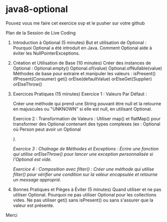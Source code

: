 # java8-optional

Pouvez vous me faire cet exercice svp et le pusher sur votre github


Plan de la Session de Live Coding
1. Introduction à Optional (5 minutes)
   But et utilisation de Optional :
   Pourquoi Optional a été introduit en Java.
   Comment Optional aide à éviter les NullPointerExceptions.
2. Création et Utilisation de Base (10 minutes)
   Créer des instances de Optional :
   Optional.empty()
   Optional.of(value)
   Optional.ofNullable(value)
   Méthodes de base pour extraire et manipuler les valeurs :
   isPresent()
   ifPresent(Consumer)
   get()
   orElse(defaultValue)
   orElseGet(Supplier)
   orElseThrow()
3. Exercices Pratiques (15 minutes)
   Exercice 1 : Valeurs Par Défaut :

   Créer une méthode qui prend une String pouvant être null 
   et la retourne en majuscules ou "UNKNOWN" si elle est null, en utilisant Optional.

   Exercice 2 : Transformation de Valeurs :
   Utiliser map() et flatMap() pour transformer des Optional contenant des types 
   complexes (ex : Optional<Person> où Person peut avoir un Optional<Address>).
   
   Exercice 3 : Chaînage de Méthodes et Exceptions :
   Écrire une fonction qui utilise orElseThrow() pour lancer une exception personnalisée si l'Optional est vide.

   Exercice 4 : Composition avec filter() :
   Créer une méthode qui utilise filter() pour vérifier une condition sur la valeur encapsulée 
   et retourne un message approprié.

4. Bonnes Pratiques et Pièges à Éviter (5 minutes)
   Quand utiliser et ne pas utiliser Optional.
   Pourquoi ne pas utiliser Optional pour les collections vides.
   Ne pas utiliser get() sans isPresent() ou sans s'assurer que la valeur est présente.


Merci
